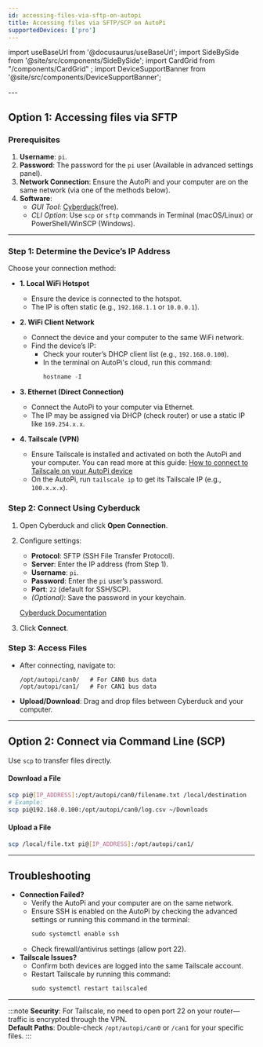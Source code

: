 ```yaml
---
id: accessing-files-via-sftp-on-autopi
title: Accessing files via SFTP/SCP on AutoPi
supportedDevices: ['pro']
---
```


import useBaseUrl from '@docusaurus/useBaseUrl';
import SideBySide from '@site/src/components/SideBySide';
import CardGrid from "/components/CardGrid" ;
import DeviceSupportBanner from '@site/src/components/DeviceSupportBanner';

<DeviceSupportBanner supported={frontMatter.supportedDevices} />
---

## Option 1: Accessing files via SFTP

### Prerequisites 
1. **Username**: `pi`.  
2. **Password**: The password for the `pi` user (Available in advanced settings panel).  
3. **Network Connection**: Ensure the AutoPi and your computer are on the same network (via one of the methods below).  
4. **Software**:  
   - *GUI Tool*: [Cyberduck](https://cyberduck.io/)(free).  
   - *CLI Option*: Use `scp` or `sftp` commands in Terminal (macOS/Linux) or PowerShell/WinSCP (Windows).  

---

### Step 1: Determine the Device’s IP Address  
Choose your connection method:  
  * **1. Local WiFi Hotspot**  
    - Ensure the device is connected to the hotspot.  
    - The IP is often static (e.g., `192.168.1.1` or `10.0.0.1`).  

  * **2. WiFi Client Network**  
    - Connect the device and your computer to the same WiFi network.  
    - Find the device’s IP:  
      - Check your router’s DHCP client list (e.g., `192.168.0.100`).  
      - In the terminal on AutoPi's cloud, run this command:
        ```python 
        hostname -I
        ```  

  * **3. Ethernet (Direct Connection)**  
    - Connect the AutoPi to your computer via Ethernet.  
    - The IP may be assigned via DHCP (check router) or use a static IP like `169.254.x.x`.  

  * **4. Tailscale (VPN)**  
    - Ensure Tailscale is installed and activated on both the AutoPi and your computer. You can read more at this guide: [How to connect to Tailscale on your AutoPi device](https://docs.autopi.io/getting_started/autopi_canfd_pro/how_to_connect_to_tailscale/)
    - On the AutoPi, run `tailscale ip` to get its Tailscale IP (e.g., `100.x.x.x`).  


### Step 2: Connect Using Cyberduck
1. Open Cyberduck and click **Open Connection**.  
2. Configure settings:  
   - **Protocol**: SFTP (SSH File Transfer Protocol).  
   - **Server**: Enter the IP address (from Step 1).  
   - **Username**: `pi`.  
   - **Password**: Enter the `pi` user’s password.  
   - **Port**: `22` (default for SSH/SCP).  
   - *(Optional)*: Save the password in your keychain.  

   [Cyberduck Documentation](https://docs.cyberduck.io/protocols/sftp/)  

3. Click **Connect**.  


### Step 3: Access Files 
- After connecting, navigate to:  
  ```plaintext
  /opt/autopi/can0/   # For CAN0 bus data  
  /opt/autopi/can1/   # For CAN1 bus data  
  ```  
- **Upload/Download**: Drag and drop files between Cyberduck and your computer.  

---

## Option 2: Connect via Command Line (SCP)

Use `scp` to transfer files directly.  

#### **Download a File**  
```bash  
scp pi@[IP_ADDRESS]:/opt/autopi/can0/filename.txt /local/destination  
# Example:  
scp pi@192.168.0.100:/opt/autopi/can0/log.csv ~/Downloads  
```  

#### **Upload a File**  
```bash  
scp /local/file.txt pi@[IP_ADDRESS]:/opt/autopi/can1/  
```  

---

## Troubleshooting  

- **Connection Failed?**  
  - Verify the AutoPi and your computer are on the same network.  
  - Ensure SSH is enabled on the AutoPi by checking the advanced settings or running this command in the terminal:
    ```python 
    sudo systemctl enable ssh
    ```  
  - Check firewall/antivirus settings (allow port 22).  
- **Tailscale Issues?**  
  - Confirm both devices are logged into the same Tailscale account.  
  - Restart Tailscale by running this command: 
    ```python 
    sudo systemctl restart tailscaled
    ``` 

---
:::note
**Security**: For Tailscale, no need to open port 22 on your router—traffic is encrypted through the VPN.  
**Default Paths**: Double-check `/opt/autopi/can0` or `/can1` for your specific files. 
:::
